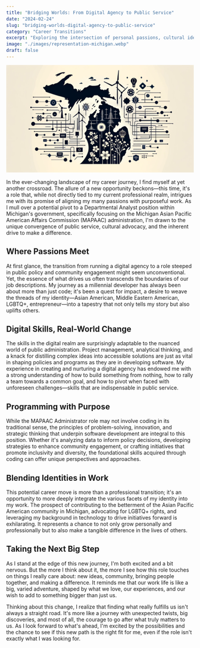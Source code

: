 ```yaml
---
title: "Bridging Worlds: From Digital Agency to Public Service"
date: "2024-02-24"
slug: "bridging-worlds-digital-agency-to-public-service"
category: "Career Transitions"
excerpt: "Exploring the intersection of personal passions, cultural identity, and professional aspirations through a millennial developer's lens."
image: "./images/representation-michigan.webp"
draft: false
---
```


![Map of Michigan with tech and asian influence](./images/representation-michigan.webp)
<br />
<div class="prose prose-lg max-w-none">

  In the ever-changing landscape of my career journey, I find myself at yet another crossroad. The allure of a new opportunity beckons—this time, it's a role that, while not directly tied to my current professional realm, intrigues me with its promise of aligning my many passions with purposeful work. As I mull over a potential pivot to a Departmental Analyst position within Michigan's government, specifically focusing on the Michigan Asian Pacific American Affairs Commission (MAPAAC) administration, I'm drawn to the unique convergence of public service, cultural advocacy, and the inherent drive to make a difference.

  ## Where Passions Meet

  At first glance, the transition from running a digital agency to a role steeped in public policy and community engagement might seem unconventional. Yet, the essence of what drives us often transcends the boundaries of our job descriptions. My journey as a millennial developer has always been about more than just code; it's been a quest for impact, a desire to weave the threads of my identity—Asian American, Middle Eastern American, LGBTQ+, entrepreneur—into a tapestry that not only tells my story but also uplifts others.

  ## Digital Skills, Real-World Change
  
  The skills in the digital realm are surprisingly adaptable to the nuanced world of public administration. Project management, analytical thinking, and a knack for distilling complex ideas into accessible solutions are just as vital in shaping policies and programs as they are in developing software. My experience in creating and nurturing a digital agency has endowed me with a strong understanding of how to build something from nothing, how to rally a team towards a common goal, and how to pivot when faced with unforeseen challenges—skills that are indispensable in public service.

  ## Programming with Purpose
 
  While the MAPAAC Administrator role may not involve coding in its traditional sense, the principles of problem-solving, innovation, and strategic thinking that underpin software development are integral to this position. Whether it's analyzing data to inform policy decisions, developing strategies to enhance community engagement, or crafting initiatives that promote inclusivity and diversity, the foundational skills acquired through coding can offer unique perspectives and approaches.

  ## Blending Identities in Work
  
  This potential career move is more than a professional transition; it's an opportunity to more deeply integrate the various facets of my identity into my work. The prospect of contributing to the betterment of the Asian Pacific American community in Michigan, advocating for LGBTQ+ rights, and leveraging my background in technology to drive initiatives forward is exhilarating. It represents a chance to not only grow personally and professionally but to also make a tangible difference in the lives of others.
 
  ## Taking the Next Big Step
  
  As I stand at the edge of this new journey, I'm both excited and a bit nervous. But the more I think about it, the more I see how this role touches on things I really care about: new ideas, community, bringing people together, and making a difference. It reminds me that our work life is like a big, varied adventure, shaped by what we love, our experiences, and our wish to add to something bigger than just us.

  Thinking about this change, I realize that finding what really fulfills us isn't always a straight road. It's more like a journey with unexpected twists, big discoveries, and most of all, the courage to go after what truly matters to us. As I look forward to what's ahead, I'm excited by the possibilities and the chance to see if this new path is the right fit for me, even if the role isn't exactly what I was looking for.
  
</div>